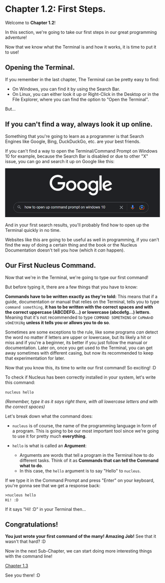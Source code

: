 # Chapter 1.2: First Steps.

Welcome to **Chapter 1.2**!

In this section, we're going to take our first steps in our great programming adventure!

Now that we know what the Terminal is and how it works, it is time to put it to use!

## Opening the Terminal.

If you remember in the last chapter, The Terminal can be pretty easy to find: 

- On Windows, you can find it by using the Search Bar.
- On Linux, you can either look it up or Right-Click in the Desktop or in the File Explorer, where you can find the option to "Open the Terminal".

But...

## If you can't find a way, always look it up online.

Something that you're going to learn as a programmer is that Search Engines like Google, Bing, DuckDuckGo, etc. are your best friends.

If you can't find a way to open the Terminal/Command Prompt on Windows 10 for example, because the Search Bar is disabled or due to other "X" issue, you can go and search it up on Google like this:

![Search Example](./Resources/9.png)

And in your first search results, you'll probably find how to open up the Terminal quickly in no time.

Websites like this are going to be useful as well in programming, if you can't find the way of doing a certain thing and the book or the Nucleus Documentation doesn't tell you how (which it *can* happen).

## Our First Nucleus Command.

Now that we're in the Terminal, we're going to type our first command!

But before typing it, there are a few things that you have to know:

**Commands have to be written exactly as they're told:** This means that if a guide, documentation or manual that relies on the Terminal, tells you to type `command something`, **it has to be written with the correct spaces and with the correct uppercase (ABCDEFG...) or lowercase (abcdefg...) letters**. Meaning that it's not recommended to type `COMMAND SOMETHING` or `CoMmAnD sOmEtHiNg` **unless it tells you or allows you to do so**.

Sometimes are some exceptions to the rule, like some programs *can* detect the word no matter if letters are upper or lowercase, but its likely a hit or miss and if you're a beginner, its better if you just follow the manual or documentation. Later on, once you get used to the Terminal, you can get away sometimes with different casing, but now its recommended to keep that experimentation for later.

Now that you know this, its time to write our first command! So exciting! :D

To check if Nucleus has been correctly installed in your system, let's write this command:

`nucleus hello`

*(Remember, type it as it says right there, with all lowercase letters and with the correct spaces)*

Let's break down what the command does:

- `nucleus` is of course, the name of the programming language in form of a program. This is going to be our most important tool since we're going to use it for pretty much **everything**.

- `hello` is what is called an **Argument**:

	- Arguments are words that tell a program in the Terminal how to do different tasks. Think of it as **Commands that can tell the Command what to do**.
	- In this case, the `hello` argument is to say "Hello" to `nucleus`.

If we type it in the Command Prompt and press "Enter" on your keyboard, you're gonna see that we get a response back:

```
>nucleus hello
Hi! :D
```

If it says "Hi! :D" in your Terminal then...

## Congratulations!

**You just wrote your first command of the many! Amazing Job!** See that it wasn't that hard? :D

Now in the next Sub-Chapter, we can start doing more interesting things with the command line!

[Chapter 1.3](Book/Chapter1/3.md)

See you there! :D
